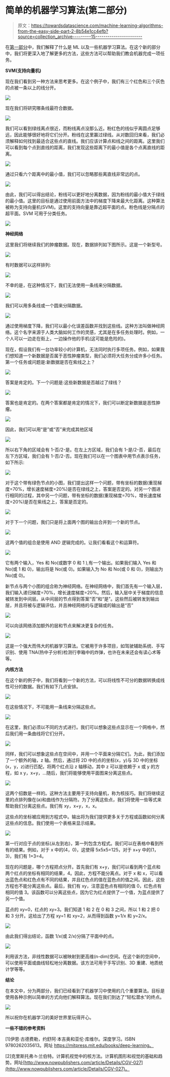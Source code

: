 # 简单的机器学习算法(第二部分)

> 原文：<https://towardsdatascience.com/machine-learning-algorithms-from-the-easy-side-part-2-8b54e1cc4efb?source=collection_archive---------15----------------------->

在[第一部分](https://medium.com/@itembe2a/machine-learning-algorithms-from-the-easy-side-part-1-14f2dee005ab?source=friends_link&sk=629100d1f7b0ab7bf92d612409399e9c)中，我们解释了什么是 ML 以及一些机器学习算法。在这个新的部分中，我们将更深入地了解更多的方法，这些方法可以帮助我们教会机器完成一项任务。

**SVM(支持向量机)**

现在我们看到另一种方法来思考更多。在这个例子中，我们有三个红色和三个灰色的点被一条以上的线分开。

![](img/6cc98f149411946ecfae9a0b1f9f6735.png)

现在我们将研究哪条线最符合数据。

![](img/e63b1bf10709cb42286c731890f60c3c.png)

我们可以看到绿线离点很近，而粉线离点没那么近。粉红色的线似乎离圆点足够远，因此能够很好地将它们分开。粉线在这里赢过绿线。从对数回归来看，我们必须解释如何找到最适合这些点的直线。我们应该计算点和线之间的距离。这里我们可以看到每个点到直线的距离，我们发现这些距离下的最小值是各个点离直线的距离。

![](img/e135f2a65e262ae87912369da65f5a3f.png)

通过只看六个距离中的最小值，我们可以忽略那些离直线非常远的点。

![](img/90d9b0648bdaa917efe8b1c35fa9afa6.png)

由此，我们可以得出结论，粉线可以更好地分离数据，因为粉线的最小值大于绿线的最小值。这里的目标是通过使用前面方法中的梯度下降来最大化距离。这种算法被称为支持向量机(SVM)。这里的支持向量是靠近超平面的点。粉色线是分隔点的超平面。SVM 可用于分类任务。

![](img/3772ff1738dc86f5307d37c729b81c4e.png)

**神经网络**

这里我们将继续我们的肿瘤数据。现在，数据排列如下图所示。这是一个新型号。

![](img/c454113a94dcd2ef995b470f885e02bc.png)

有时数据可以这样排列:

![](img/e31d708da92532f8679510cb9194c7aa.png)

不幸的是，在这种情况下，我们无法使用一条线来分隔数据。

![](img/a165f4eb7488577266fbe34f27145bd4.png)

我们可以用多条线或一个圆来分隔数据。

![](img/e91eb939f368231f8d4939f513d20da6.png)

通过使用梯度下降，我们可以最小化误差函数并找到这些线。这种方法叫做神经网络。这个名字来源于人类大脑如何工作的灵感，尤其是在多任务处理时。例如，一个人可以一边走在街上，一边操作他的手机(这可能是危险的)。

现在，假设我们有一台功率较小的计算机，无法同时执行多项任务。例如，如果我们想知道一个新数据是否属于恶性肿瘤类型，我们必须将大任务分成许多小任务。第一个任务或问题是:新数据是否在紫线之上？

![](img/9334eb0ac93081c04b32659a32f3b0cc.png)

答案是肯定的。下一个问题是:这些新数据是否越过了绿线？

![](img/10c292967c945c3cf974307cc6a83c6d.png)

答案也是肯定的。在两个答案都是肯定的情况下，我们可以断定新数据是恶性肿瘤。

![](img/fb9bad68a04495e643719cfef6e3e25e.png)

因此，我们可以用“是”或“否”来完成其他区域

![](img/a73528ee60264c5444a7341f35d5e60a.png)

所以右下角的区域会有 1-否/2-是。在左上方区域，我们会有 1-是/2-否，最后在左下方区域，我们会有 1-否/2-否。现在我们可以在一个图表中用节点表示任务，如下所示:

![](img/d10732f11b5e8554123f2bdb84cf1753.png)

对于这个带有绿色节点的小图，我们提出这样一个问题，带有坐标的数据(重现梯度=70%，增长速度梯度=20%)是否在绿线之上，答案是否定的。对另一个图进行相同的过程，其中另一个问题，带有坐标的数据(重现梯度=70%，增长速度梯度=20%)是否在紫线之上，答案是否定的。

![](img/a2f7284eb31167a24157ad33f52b8cca.png)

对于下一个问题，我们只是将上面两个图的输出合并到一个新的节点。

![](img/646c4b2ef21db05dfe2ba1b3c11bfb5a.png)

这两个值的组合是使用 AND 逻辑完成的。让我们看看这个和运算符。

![](img/2aca111ab521b43e413244f3185b67e4.png)

它有两个输入，Yes 和 No(或数字 0 和 1 ),有一个输出。如果我们输入 Yes 和 No(或 1 和 0)，输出将是 No(或 0)。如果输入为 No 和 No(或 0 和 0)，则输出为 No(或 0)。

新节点与两个小图的组合称为神经网络。在神经网络中，我们首先有一个输入层，我们输入递归梯度=70%，增长速度梯度=20%。然后，输入层中关于梯度的信息被转发到中间层。从中间层的节点得到答案“否”和“是”。这些然后被转发到输出层，并且将被与逻辑评估，并且神经网络的与逻辑或的输出是“否”

![](img/4ca251d2f3940a4a124c9ece432d1643.png)

可以向该网络添加额外的层和节点来解决更复杂的任务。

![](img/d7ea63b9e437d8d00c3b29b7a3576a94.png)

这是一个强大而伟大的机器学习算法。它被用于许多项目，如驾驶辅助系统、手写识别、使用 TNA(热中子分析)检测行李箱中的炸弹，也许在未来还会有读心术等等。

**内核方法**

在这个新的例子中，我们将看到一个新的方法，可以将线性不可分的数据转换成线性可分的数据。我们有如下几点安排。

![](img/7c34b3e031fe9154d190beed648a7f29.png)

在这些情况下，不可能用一条线来分隔这些点。

![](img/3443580719ed9460a9b0e8104348fa43.png)

在这里，我们必须以不同的方式进行。我们可以想象这些点显示在一个网格中，然后我们用一条曲线将它们分开。

![](img/24ff760cd841b9e252fa7028c6396b84.png)

同样，我们可以想象这些点在空间中，并用一个平面来分隔它们。为此，我们添加了一个额外的轴，z 轴。然后，通过将 2D 中的点的坐标(x，y)与 3D 中的坐标(x，y，z)进行匹配，将两个红点沿 z 轴移动，其中 z 可以是依赖于 x 或 y 的方程，如 x y，x+y，…随后，我们将能够使用平面图来分离这些点。

![](img/0bbcaeb2cb60540ddc58af86bd7984e9.png)

这两个招数是一样的。这种方法主要用于支持向量机，称为核技巧。我们将继续这里的点排列像在(a)和曲线作为分隔符。为了分离这些点，我们将使用一些等式来帮助我们分离这些点。我们有 xy，x+y，x，x。

这些点的坐标被应用到方程式中。输出将为我们提供更多关于方程或函数如何分离这些点的信息。我们使用一个表格来显示结果。

![](img/3073e43409bdf4069d00361e71711267.png)

第一行对应于点的坐标(从左到右)，第一列包含方程式。我们可以在表格中看到所有的结果。例如，对于 x 中的(4，0)，这使得 5x5x5=125，对于 x+y 中的(1，3)，我们有 1+3=4。

现在的问题是，哪个方程把点分开。首先我们有 x+y，我们可以看到两个蓝点和两个红点的坐标有相同的结果，4。因此，方程不能分离点。对于 x 和 x，可以看出蓝色点和红色点有不同的结果，并且红色点的值在蓝色点的值之间。因此，这些方程也不能分离这些点。最后，我们有 xy，注意蓝色点有相同的值 0，红色点有相同的值 3。该函数可以分离这些点，因为它为红点提供了一个值，为蓝点提供了另一个值。

蓝点的 xy=0，红点的 xy=3。我们知道 1 和 2 在 0 和 3 之间，所以 1 和 2 把 0 和 3 分开。这给出了方程 xy=1 和 xy=2，从而得到函数 y=1/x 和 y=2/x。

![](img/fc373eedc2da597fcac8a7453f07c24e.png)

由此我们得出结论，函数 1/x(或 2/x)分隔了平面中的点。

![](img/0bd584820c7f93896ddd9d072ae7cff6.png)

利用该方法，非线性数据可以被映射到更高维(n-dim)空间。在这个新的空间中，可以使用平面或曲线轻松地分离数据。该方法可用于手写识别、3D 重建、地质统计学等等。

**结论**

在本文中，分为两部分，我们已经看到了机器学习中使用的几个重要算法。目标是使用各种示例以简单的方式向他们解释算法。现在我们到达了“轻松潜水”的终点。

![](img/6aebf2d51df6f376dbf4ddc416c9315a.png)

所以祝你在机器学习的美好世界里玩得开心。

**一些不错的参考资料**

[1]伊恩·古德费勒，约舒阿·本吉奥和亚伦·库维尔。深度学习。ISBN 9780262035613。网址 https://mitpress.mit.edu/books/deep-learning。

[2]克里斯托弗·h·兰伯特。计算机视觉中的核方法。计算机图形和视觉的基础和趋势。网址[http://www.nowpublishers.com/article/Details/CGV-027](http://www.nowpublishers.com/article/Details/CGV-027)。